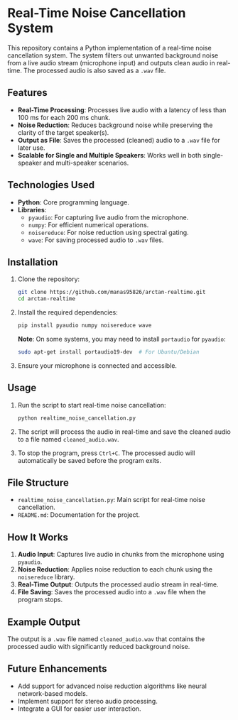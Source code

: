 # Real-Time Noise Cancellation System

This repository contains a Python implementation of a real-time noise cancellation system. The system filters out unwanted background noise from a live audio stream (microphone input) and outputs clean audio in real-time. The processed audio is also saved as a `.wav` file.

## Features
- **Real-Time Processing**: Processes live audio with a latency of less than 100 ms for each 200 ms chunk.
- **Noise Reduction**: Reduces background noise while preserving the clarity of the target speaker(s).
- **Output as File**: Saves the processed (cleaned) audio to a `.wav` file for later use.
- **Scalable for Single and Multiple Speakers**: Works well in both single-speaker and multi-speaker scenarios.

## Technologies Used
- **Python**: Core programming language.
- **Libraries**:
  - `pyaudio`: For capturing live audio from the microphone.
  - `numpy`: For efficient numerical operations.
  - `noisereduce`: For noise reduction using spectral gating.
  - `wave`: For saving processed audio to `.wav` files.

## Installation

1. Clone the repository:
   ```bash
   git clone https://github.com/manas95826/arctan-realtime.git
   cd arctan-realtime
   ```

2. Install the required dependencies:
   ```bash
   pip install pyaudio numpy noisereduce wave
   ```

   **Note**: On some systems, you may need to install `portaudio` for `pyaudio`:
   ```bash
   sudo apt-get install portaudio19-dev  # For Ubuntu/Debian
   ```

3. Ensure your microphone is connected and accessible.

## Usage

1. Run the script to start real-time noise cancellation:
   ```bash
   python realtime_noise_cancellation.py
   ```

2. The script will process the audio in real-time and save the cleaned audio to a file named `cleaned_audio.wav`.

3. To stop the program, press `Ctrl+C`. The processed audio will automatically be saved before the program exits.

## File Structure
- `realtime_noise_cancellation.py`: Main script for real-time noise cancellation.
- `README.md`: Documentation for the project.

## How It Works

1. **Audio Input**: Captures live audio in chunks from the microphone using `pyaudio`.
2. **Noise Reduction**: Applies noise reduction to each chunk using the `noisereduce` library.
3. **Real-Time Output**: Outputs the processed audio stream in real-time.
4. **File Saving**: Saves the processed audio into a `.wav` file when the program stops.

## Example Output

The output is a `.wav` file named `cleaned_audio.wav` that contains the processed audio with significantly reduced background noise.

## Future Enhancements
- Add support for advanced noise reduction algorithms like neural network-based models.
- Implement support for stereo audio processing.
- Integrate a GUI for easier user interaction.
